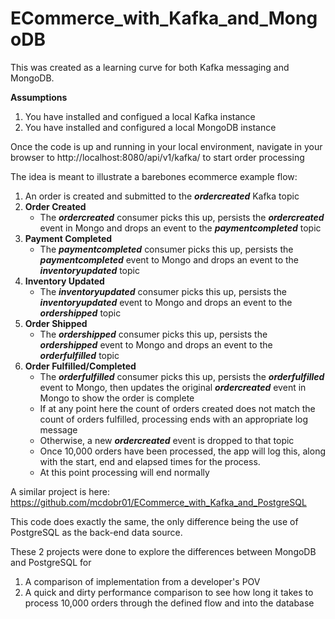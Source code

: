 # ECommerce_with_Kafka_and_MongoDB
 
This was created as a learning curve for both Kafka messaging and MongoDB.

**Assumptions**
1. You have installed and configued a local Kafka instance
2. You have installed and configured a local MongoDB instance

Once the code is up and running in your local environment, navigate in your browser to http://localhost:8080/api/v1/kafka/ to start order processing

The idea is meant to illustrate a barebones ecommerce example flow:
1. An order is created and submitted to the **_ordercreated_** Kafka topic
1. **Order Created**
   - The **_ordercreated_** consumer picks this up, persists the **_ordercreated_** event in Mongo and drops an event to the **_paymentcompleted_** topic
3. **Payment Completed**
   - The **_paymentcompleted_** consumer picks this up, persists the **_paymentcompleted_** event to Mongo and drops an event to the **_inventoryupdated_** topic
3. **Inventory Updated**
   - The **_inventoryupdated_** consumer picks this up, persists the **_inventoryupdated_** event to Mongo and drops an event to the **_ordershipped_** topic
4. **Order Shipped**
   - The **_ordershipped_** consumer picks this up, persists the **_ordershipped_** event to Mongo and drops an event to the **_orderfulfilled_** topic
5. **Order Fulfilled/Completed**
   - The **_orderfulfilled_** consumer picks this up, persists the **_orderfulfilled_** event to Mongo, then updates the original **_ordercreated_** event in Mongo to show the order is complete
   - If at any point here the count of orders created does not match the count of orders fulfilled, processing ends with an appropriate log message
   - Otherwise, a new **_ordercreated_** event is dropped to that topic
   - Once 10,000 orders have been processed, the app will log this, along with the start, end and elapsed times for the process.
   - At this point processing will end normally
 
A similar project is here: https://github.com/mcdobr01/ECommerce_with_Kafka_and_PostgreSQL

This code does exactly the same, the only difference being the use of PostgreSQL as the back-end data source.

These 2 projects were done to explore the differences between MongoDB and PostgreSQL for
1. A comparison of implementation from a developer's POV
2. A quick and dirty performance comparison to see how long it takes to process 10,000 orders through the defined flow and into the database

